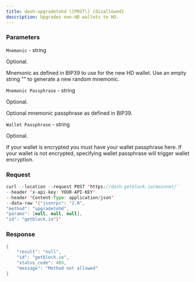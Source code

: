 ```yaml
---
title: dash:upgradetohd \[POST\] {disallowed}
description: Upgrades non-HD wallets to HD.
---
```


### Parameters


`Mnemonic` - string

Optional.

Mnemonic as defined in BIP39 to use for the new HD wallet. Use an empty
string "" to generate a new random mnemonic.

`Mnemonic Passphrase` - string

Optional.

Optional mnemonic passphrase as defined in BIP39.

`Wallet Passphrase` - string

Optional.

If your wallet is encrypted you must have your wallet passphrase here.
If your wallet is not encrypted, specifying wallet passphrase will
trigger wallet encryption.

### Request

``` java
curl --location --request POST 'https://dash.getblock.io/mainnet/' 
--header 'x-api-key: YOUR-API-KEY' 
--header 'Content-Type: application/json' 
--data-raw '{"jsonrpc": "2.0",
"method": "upgradetohd",
"params": [null, null, null],
"id": "getblock.io"}'
```

###  Response

``` java
{
    "result": "null",
    "id": "getblock.io",
    "status_code": 405,
    "message": "Method not allowed"
}
```

